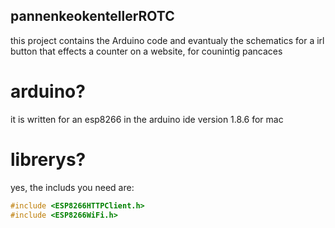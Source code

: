 ## pannenkeokentellerROTC
this project contains the Arduino code and evantualy the schematics for a irl button that effects a counter on a website, for counintig pancaces

# arduino?
it is written for an esp8266 in the arduino ide version 1.8.6 for mac

# librerys?
yes, the includs you need are:
``` c
#include <ESP8266HTTPClient.h>
#include <ESP8266WiFi.h>
```
